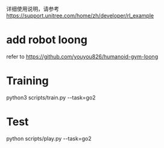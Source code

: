 详细使用说明，请参考 https://support.unitree.com/home/zh/developer/rl_example
# add robot loong
  refer to https://github.com/youyou826/humanoid-gym-loong

# Training
python3  scripts/train.py --task=go2
# Test
python scripts/play.py --task=go2
